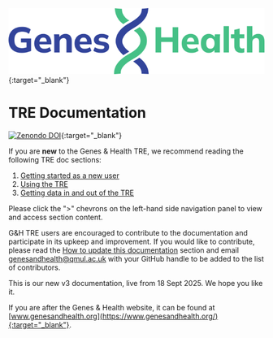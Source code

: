 <!-- GitHub does not understand the {:target="_blank"} tag, but Material for MkDocs does! --> 
<!-- ![Genes and Health logo](images/branding/genes-and-health-logo-blue-green.svg) -->
[![Genes and Health logo](images/branding/genes-and-health-logo-blue-green.svg)](https://www.genesandhealth.org/){:target="_blank"}

# TRE Documentation
[![Zenondo DOI](https://zenodo.org/badge/1058829966.svg)](https://doi.org/10.5281/zenodo.17160252){:target="_blank"}

If you are **new** to the Genes & Health TRE, we recommend reading the following TRE doc sections:

1. [Getting started as a new user](getting-started-as-a-new-user/what-is-a-tre.md)
2. [Using the TRE](using-the-tre/understanding-tre-folders-and-buckets.md)
3. [Getting data in and out of the TRE](getting-data-in-and-out-of-the-TRE/requesting-data-out-of-the-TRE.md)

Please click the ">" chevrons on the left-hand side navigation panel to view and access section content. 

G&H TRE users are encouraged to contribute to the documentation and participate in its upkeep and improvement.  If you would like to contribute, please read the [How to update this documentation](how-tos/how-to-update-this-documentation.md) section and email [genesandhealth@qmul.ac.uk](mailto:genesandhealth@qmul.ac.uk) with your GitHub handle to be added to the list of contributors.

This is our new v3 documentation, live from 18 Sept 2025. We hope you like it.


If you are after the Genes & Health website, it can be found at [www.genesandhealth.org](https://www.genesandhealth.org/){:target="_blank"}.

<!--
<div class="grid cards">
  
    <a href="getting-started-as-a-new-user" class="md-button md-button--primary">Getting started</a>
 
    <a href="page2.md" class="md-button md-button--primary">How to guide</a>
  
    <a href="explainers" class="md-button md-button--primary">Explainers</a>
  
    <a href="page4.md" class="md-button md-button--primary">Other documents</a>

</div>
-->
